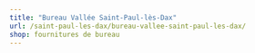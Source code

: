 ```yaml
---
title: "Bureau Vallée Saint-Paul-lès-Dax"
url: /saint-paul-les-dax/bureau-vallee-saint-paul-les-dax/
shop: fournitures de bureau
---
```

